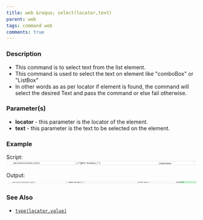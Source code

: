 ```yaml
---
title: web &raquo; select(locator,text)
parent: web
tags: command web
comments: true
---
```


### Description

- This command is to select text from the list element.
- This command is used to select the text on element like "comboBox" or "ListBox"
- In other words as as per locator if element is found, the command will select the desired Text and pass the command or else fail otherwise.

### Parameter(s)

- **locator** - this parameter is the locator of the element.
- **text** - this parameter is the text to be selected on the element.

### Example

Script:<br/>
![](image/select_01.png)

Output:<br/>
![](image/select_02.png)

### See Also

- [`type(locator,value)`](type(locator,value))
